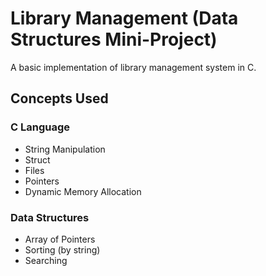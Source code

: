# Library Management (Data Structures Mini-Project)

A basic implementation of library management system in C.

## Concepts Used

### C Language

- String Manipulation
- Struct
- Files
- Pointers
- Dynamic Memory Allocation

### Data Structures

- Array of Pointers
- Sorting (by string)
- Searching

